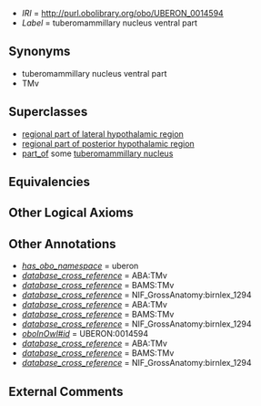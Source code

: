  * *IRI* = http://purl.obolibrary.org/obo/UBERON_0014594
 * *Label* = tuberomammillary nucleus ventral part

## Synonyms

 * tuberomammillary nucleus ventral part
 * TMv

## Superclasses

 * [regional part of lateral hypothalamic region](../../UBERON/85/UBERON_0002785.md)
 * [regional part of posterior hypothalamic region](../../UBERON/89/UBERON_0002789.md)
 * [part_of](../../BFO/50/BFO_0000050.md) some [tuberomammillary nucleus](../../UBERON/36/UBERON_0001936.md)

## Equivalencies


## Other Logical Axioms


## Other Annotations

 * *[has_obo_namespace](../../ce/oboInOwl#hasOBONamespace.md)* = uberon
 * *[database_cross_reference](../../ef/oboInOwl#hasDbXref.md)* = ABA:TMv
 * *[database_cross_reference](../../ef/oboInOwl#hasDbXref.md)* = BAMS:TMv
 * *[database_cross_reference](../../ef/oboInOwl#hasDbXref.md)* = NIF_GrossAnatomy:birnlex_1294
 * *[database_cross_reference](../../ef/oboInOwl#hasDbXref.md)* = ABA:TMv
 * *[database_cross_reference](../../ef/oboInOwl#hasDbXref.md)* = BAMS:TMv
 * *[database_cross_reference](../../ef/oboInOwl#hasDbXref.md)* = NIF_GrossAnatomy:birnlex_1294
 * *[oboInOwl#id](../../id/oboInOwl#id.md)* = UBERON:0014594
 * *[database_cross_reference](../../ef/oboInOwl#hasDbXref.md)* = ABA:TMv
 * *[database_cross_reference](../../ef/oboInOwl#hasDbXref.md)* = BAMS:TMv
 * *[database_cross_reference](../../ef/oboInOwl#hasDbXref.md)* = NIF_GrossAnatomy:birnlex_1294

## External Comments

